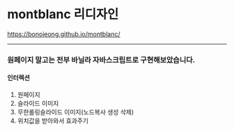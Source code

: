 # montblanc 리디자인
https://bonojeong.github.io/montblanc/

---------------
### 원페이지 말고는 전부 바닐라 자바스크립트로 구현해보았습니다.
#### 인터렉션
1. 원페이지
2. 슬라이드 이미지
3. 무한롤링슬라이드 이미지(노드복사 생성 삭제)
4. 위치값을 받아와서 효과주기 
